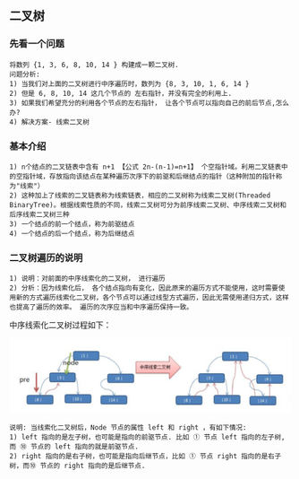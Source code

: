 ## 二叉树

### 先看一个问题
```text
将数列 {1, 3, 6, 8, 10, 14 } 构建成一颗二叉树.
问题分析:
1) 当我们对上面的二叉树进行中序遍历时，数列为 {8, 3, 10, 1, 6, 14 }
2) 但是 6, 8, 10, 14 这几个节点的 左右指针，并没有完全的利用上.
3) 如果我们希望充分的利用各个节点的左右指针， 让各个节点可以指向自己的前后节点,怎么办?
4) 解决方案- 线索二叉树
```
### 基本介绍
```text
1) n个结点的二叉链表中含有 n+1 【公式 2n-(n-1)=n+1】 个空指针域。利用二叉链表中的空指针域，存放指向该结点在某种遍历次序下的前驱和后继结点的指针（这种附加的指针称为"线索"）
2) 这种加上了线索的二叉链表称为线索链表，相应的二叉树称为线索二叉树(Threaded BinaryTree)。根据线索性质的不同，线索二叉树可分为前序线索二叉树、中序线索二叉树和后序线索二叉树三种
3) 一个结点的前一个结点，称为前驱结点
4) 一个结点的后一个结点，称为后继结点
```
### 二叉树遍历的说明
```text
1) 说明：对前面的中序线索化的二叉树， 进行遍历
2) 分析：因为线索化后， 各个结点指向有变化，因此原来的遍历方式不能使用，这时需要使用新的方式遍历线索化二叉树，各个节点可以通过线型方式遍历，因此无需使用递归方式，这样也提高了遍历的效率。 遍历的次序应当和中序遍历保持一致。
```

中序线索化二叉树过程如下：

![image](https://github.com/Tandoy/DataStructures-and-Algorithms/blob/master/DataStructures/images/%E4%BA%8C%E5%8F%89%E6%A0%91/%E4%B8%AD%E5%BA%8F%E7%BA%BF%E7%B4%A2%E5%8C%96%E4%BA%8C%E5%8F%89%E6%A0%91.png)
```text
说明: 当线索化二叉树后，Node 节点的属性 left 和 right ，有如下情况:
1) left 指向的是左子树，也可能是指向的前驱节点. 比如 ① 节点 left 指向的左子树, 而 ⑩ 节点的 left 指向的就是前驱节点.
2) right 指向的是右子树，也可能是指向后继节点，比如 ① 节点 right 指向的是右子树，而⑩ 节点的 right 指向的是后继节点.
```
